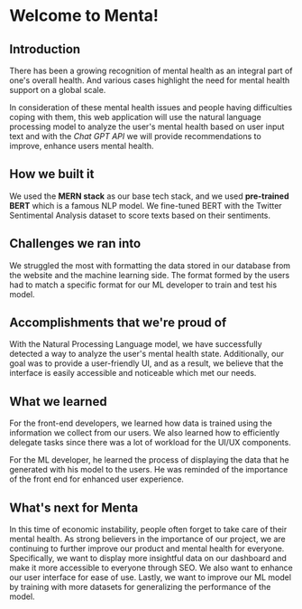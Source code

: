 # Welcome to Menta!

## Introduction

There has been a growing recognition of mental health as an integral part of one's overall health. And various cases highlight the need for mental health support on a global scale.

In consideration of these mental health issues and people having difficulties coping with them, this web application will use the natural language processing model to analyze the user's mental health based on user input text and with the  _Chat GPT API_  we will provide recommendations to improve, enhance users mental health.

## How we built it

We used the  **MERN stack**  as our base tech stack, and we used  **pre-trained BERT**  which is a famous NLP model. We fine-tuned BERT with the Twitter Sentimental Analysis dataset to score texts based on their sentiments.

## Challenges we ran into

We struggled the most with formatting the data stored in our database from the website and the machine learning side. The format formed by the users had to match a specific format for our ML developer to train and test his model.

## Accomplishments that we're proud of

With the Natural Processing Language model, we have successfully detected a way to analyze the user's mental health state. Additionally, our goal was to provide a user-friendly UI, and as a result, we believe that the interface is easily accessible and noticeable which met our needs.

## What we learned

For the front-end developers, we learned how data is trained using the information we collect from our users. We also learned how to efficiently delegate tasks since there was a lot of workload for the UI/UX components.

For the ML developer, he learned the process of displaying the data that he generated with his model to the users. He was reminded of the importance of the front end for enhanced user experience.

## What's next for Menta


In this time of economic instability, people often forget to take care of their mental health. As strong believers in the importance of our project, we are continuing to further improve our product and mental health for everyone. Specifically, we want to display more insightful data on our dashboard and make it more accessible to everyone through SEO. We also want to enhance our user interface for ease of use. Lastly, we want to improve our ML model by training with more datasets for generalizing the performance of the model.
